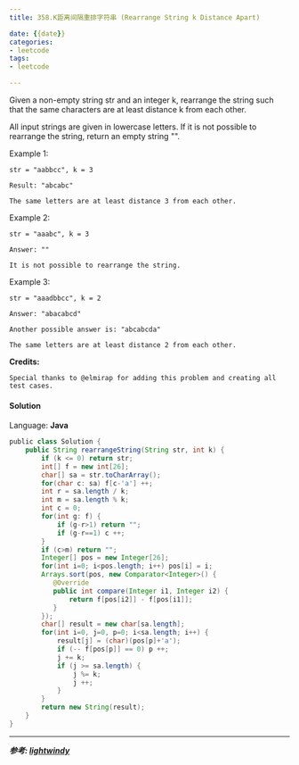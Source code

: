 ```yaml
---
title: 358.K距离间隔重排字符串 (Rearrange String k Distance Apart)

date: {{date}}
categories:
- leetcode
tags:
- leetcode

---
```

Given a non-empty string str and an integer k, rearrange the string such that the same characters are at least distance k from each other.

All input strings are given in lowercase letters. If it is not possible to rearrange the string, return an empty string "".

Example 1:
```
str = "aabbcc", k = 3

Result: "abcabc"

The same letters are at least distance 3 from each other.
```
Example 2:
```
str = "aaabc", k = 3

Answer: ""

It is not possible to rearrange the string.
```
Example 3:
```
str = "aaadbbcc", k = 2

Answer: "abacabcd"

Another possible answer is: "abcabcda"

The same letters are at least distance 2 from each other.
```
**Credits:**
```
Special thanks to @elmirap for adding this problem and creating all test cases.
```

#### Solution

Language: **Java**

```java
​public class Solution {
    public String rearrangeString(String str, int k) {
        if (k <= 0) return str;
        int[] f = new int[26];
        char[] sa = str.toCharArray();
        for(char c: sa) f[c-'a'] ++;
        int r = sa.length / k;
        int m = sa.length % k;
        int c = 0;
        for(int g: f) {
            if (g-r>1) return "";
            if (g-r==1) c ++;
        }
        if (c>m) return "";
        Integer[] pos = new Integer[26];
        for(int i=0; i<pos.length; i++) pos[i] = i;
        Arrays.sort(pos, new Comparator<Integer>() {
           @Override
           public int compare(Integer i1, Integer i2) {
               return f[pos[i2]] - f[pos[i1]];
           }
        });
        char[] result = new char[sa.length];
        for(int i=0, j=0, p=0; i<sa.length; i++) {
            result[j] = (char)(pos[p]+'a');
            if (-- f[pos[p]] == 0) p ++;
            j += k;
            if (j >= sa.length) {
                j %= k;
                j ++;
            }
        }
        return new String(result);
    }
}
```
---
***参考:
[lightwindy](https://www.cnblogs.com/lightwindy/p/8547310.html)***
